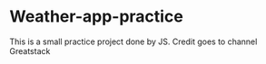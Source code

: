 # Weather-app-practice
This is a small practice project done by JS. Credit goes to channel Greatstack
